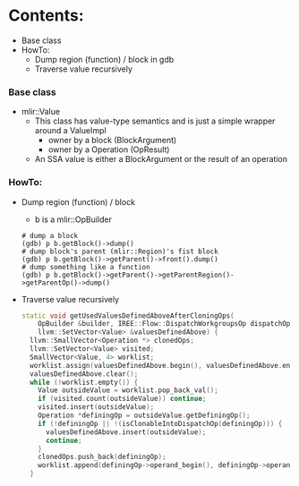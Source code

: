 Contents:
=========
* Base class
* HowTo:
  * Dump region (function) / block in gdb
  * Traverse value recursively

### Base class
* mlir::Value
  * This class has value-type semantics and is just a simple wrapper around a ValueImpl
    * owner by a block (BlockArgument)
    * owner by a Operation (OpResult)
  * An SSA value is either a BlockArgument or the result of an operation

### HowTo:
* Dump region (function) / block 
  * b is a mlir::OpBuilder
  ```shell
  # dump a block
  (gdb) p b.getBlock()->dump()
  # dump block's parent (mlir::Region)'s fist block
  (gdb) p b.getBlock()->getParent()->front().dump()
  # dump something like a function
  (gdb) p b.getBlock()->getParent()->getParentRegion()->getParentOp()->dump()
  ```

* Traverse value recursively
  ```c++
  static void getUsedValuesDefinedAboveAfterCloningOps(
      OpBuilder &builder, IREE::Flow::DispatchWorkgroupsOp dispatchOp,
      llvm::SetVector<Value> &valuesDefinedAbove) {
    llvm::SmallVector<Operation *> clonedOps;
    llvm::SetVector<Value> visited;
    SmallVector<Value, 4> worklist;
    worklist.assign(valuesDefinedAbove.begin(), valuesDefinedAbove.end());
    valuesDefinedAbove.clear();
    while (!worklist.empty()) {
      Value outsideValue = worklist.pop_back_val();
      if (visited.count(outsideValue)) continue;
      visited.insert(outsideValue);
      Operation *definingOp = outsideValue.getDefiningOp();
      if (!definingOp || !(isClonableIntoDispatchOp(definingOp))) {
        valuesDefinedAbove.insert(outsideValue);
        continue;
      }
      clonedOps.push_back(definingOp);
      worklist.append(definingOp->operand_begin(), definingOp->operand_end());
    }
  ```
